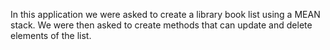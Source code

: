 In this application we were asked to create a library book list using a MEAN stack. We were then asked to create methods that can update and delete elements of the list.
